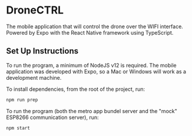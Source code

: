 # DroneCTRL
The mobile application that will control the drone over the WIFI interface. Powered by Expo with the React Native framework using TypeScript.


## Set Up Instructions

To run the program, a minimum of NodeJS v12 is required. The mobile application was developed with Expo, so a Mac or Windows will work as a development machine.

To install dependencies, from the root of the project, run:

```sh
npm run prep
```

To run the program (both the metro app bundel server and the "mock" ESP8266 communication server), run:

```sh
npm start
```